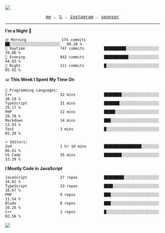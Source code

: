 <img style="bottom: 800px;" src="https://imgur.com/rilHVxA.png"/>
<p align="center">
  <samp>
    <a href="https://fayln.com">me</a> .
    <!-- <a href="https://fayln.com/projects">projects</a> . -->
    <a href="https://go.fayln.com/twitter">𝕏</a> .
    <a href="https://go.fayln.com/instagram">instagram</a> .
<!--     <a href="https://go.fayln.com/polywork">polywork</a> . -->
    <a href="https://github.com/sponsors/faridhnzz">sponsor</a>
  </samp>
</p>

---
<!--START_SECTION:waka-->
**I'm a Night 🦉** 

```text
🌞 Morning                174 commits         ██░░░░░░░░░░░░░░░░░░░░░░░   09.28 % 
🌆 Daytime                747 commits         ██████████░░░░░░░░░░░░░░░   39.86 % 
🌃 Evening                842 commits         ███████████░░░░░░░░░░░░░░   44.93 % 
🌙 Night                  111 commits         █░░░░░░░░░░░░░░░░░░░░░░░░   05.92 % 
```


📊 **This Week I Spent My Time On** 

```text
💬 Programming Languages: 
C++                      32 mins             ████████░░░░░░░░░░░░░░░░░   30.19 % 
TypeScript               31 mins             ███████░░░░░░░░░░░░░░░░░░   29.17 % 
PHP                      22 mins             █████░░░░░░░░░░░░░░░░░░░░   20.78 % 
Markdown                 14 mins             ███░░░░░░░░░░░░░░░░░░░░░░   13.93 % 
Text                     3 mins              █░░░░░░░░░░░░░░░░░░░░░░░░   03.20 % 

🔥 Editors: 
Zed                      1 hr 10 mins        █████████████████░░░░░░░░   66.61 % 
VS Code                  35 mins             ████████░░░░░░░░░░░░░░░░░   33.39 % 
```

**I Mostly Code in JavaScript** 

```text
JavaScript               27 repos            █████████░░░░░░░░░░░░░░░░   34.62 % 
TypeScript               13 repos            ████░░░░░░░░░░░░░░░░░░░░░   16.67 % 
PHP                      9 repos             ███░░░░░░░░░░░░░░░░░░░░░░   11.54 % 
Blade                    8 repos             ███░░░░░░░░░░░░░░░░░░░░░░   10.26 % 
C++                      2 repos             █░░░░░░░░░░░░░░░░░░░░░░░░   02.56 % 
```




<!--END_SECTION:waka-->

![](https://hit.yhype.me/github/profile?user_id=29797712)
